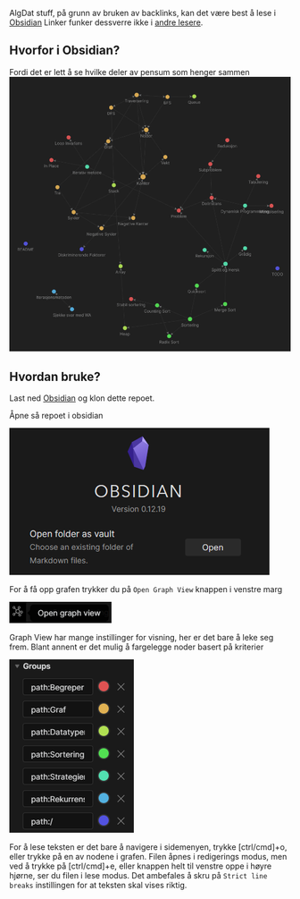 AlgDat stuff, på grunn av bruken av backlinks, kan det være best å lese i
[Obsidian](https://obsidian.md/)
Linker funker dessverre ikke i
[andre lesere](https://www.youtube.com/watch?v=dQw4w9WgXcQ&ab_channel=RickAstley).

## Hvorfor i Obsidian?
Fordi det er lett å se hvilke deler av pensum som henger sammen
![Bilde](bilder/graph.png)

## Hvordan bruke?
Last ned [Obsidian](https://obsidian.md/) og klon dette repoet.

Åpne så repoet i obsidian

![Bilde](bilder/open.png)

For å få opp grafen trykker du på `Open Graph View` knappen i venstre marg

![Bilde](bilder/graphButton.png)

Graph View har mange instillinger for visning, her er det bare å leke seg frem.
Blant annent er det mulig å fargelegge noder basert på kriterier

![Bilde](bilder/groups.png)

For å lese teksten er det bare å navigere i sidemenyen, trykke [ctrl/cmd]+o,
eller trykke på en av nodene i grafen.
Filen åpnes i redigerings modus, men ved å trykke på [ctrl/cmd]+e, 
eller knappen helt til venstre oppe i høyre hjørne, ser du filen i lese modus.
Det ambefales å skru på `Strict line breaks` instillingen for at teksten skal vises riktig.